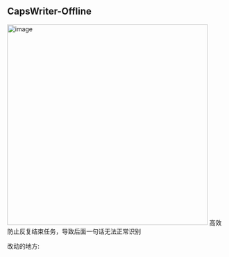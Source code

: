 ## CapsWriter-Offline
<img width="462" alt="image" src="https://github.com/cancundeyingzi/CapsWriter-Offline-Raspberry-Pi-and-Android/assets/73635883/56edaec8-da4d-4f84-8d00-cf8e8ab9e16c">
高效防止反复结束任务，导致后面一句话无法正常识别





改动的地方:
